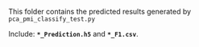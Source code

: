 This folder contains the predicted results generated by `pca_pmi_classify_test.py`

Include: **`*_Prediction.h5`** and **`*_F1.csv`**.

